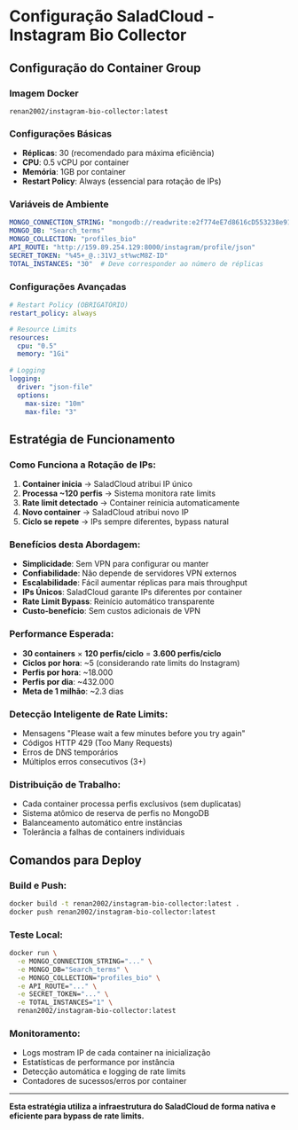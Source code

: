 # Configuração SaladCloud - Instagram Bio Collector

## Configuração do Container Group

### Imagem Docker
```
renan2002/instagram-bio-collector:latest
```

### Configurações Básicas
- **Réplicas**: 30 (recomendado para máxima eficiência)
- **CPU**: 0.5 vCPU por container
- **Memória**: 1GB por container  
- **Restart Policy**: Always (essencial para rotação de IPs)

### Variáveis de Ambiente
```yaml
MONGO_CONNECTION_STRING: "mongodb://readwrite:e2f774eE7d8616cD553238e913e501c@159.89.39.93:27018/?authSource=admin"
MONGO_DB: "Search_terms"
MONGO_COLLECTION: "profiles_bio"
API_ROUTE: "http://159.89.254.129:8000/instagram/profile/json"
SECRET_TOKEN: "%45+_@.:31VJ_st%wcM8Z-ID"
TOTAL_INSTANCES: "30"  # Deve corresponder ao número de réplicas
```

### Configurações Avançadas
```yaml
# Restart Policy (OBRIGATÓRIO)
restart_policy: always

# Resource Limits
resources:
  cpu: "0.5"
  memory: "1Gi"
  
# Logging
logging:
  driver: "json-file" 
  options:
    max-size: "10m"
    max-file: "3"
```

## Estratégia de Funcionamento

### Como Funciona a Rotação de IPs:
1. **Container inicia** → SaladCloud atribui IP único
2. **Processa ~120 perfis** → Sistema monitora rate limits
3. **Rate limit detectado** → Container reinicia automaticamente  
4. **Novo container** → SaladCloud atribui novo IP
5. **Ciclo se repete** → IPs sempre diferentes, bypass natural

### Benefícios desta Abordagem:
- **Simplicidade**: Sem VPN para configurar ou manter
- **Confiabilidade**: Não depende de servidores VPN externos
- **Escalabilidade**: Fácil aumentar réplicas para mais throughput
- **IPs Únicos**: SaladCloud garante IPs diferentes por container
- **Rate Limit Bypass**: Reinício automático transparente
- **Custo-benefício**: Sem custos adicionais de VPN

### Performance Esperada:
- **30 containers** × **120 perfis/ciclo** = **3.600 perfis/ciclo**
- **Ciclos por hora**: ~5 (considerando rate limits do Instagram)
- **Perfis por hora**: ~18.000
- **Perfis por dia**: ~432.000
- **Meta de 1 milhão**: ~2.3 dias

### Detecção Inteligente de Rate Limits:
- Mensagens "Please wait a few minutes before you try again"
- Códigos HTTP 429 (Too Many Requests)
- Erros de DNS temporários
- Múltiplos erros consecutivos (3+)

### Distribuição de Trabalho:
- Cada container processa perfis exclusivos (sem duplicatas)
- Sistema atômico de reserva de perfis no MongoDB
- Balanceamento automático entre instâncias
- Tolerância a falhas de containers individuais

## Comandos para Deploy

### Build e Push:
```bash
docker build -t renan2002/instagram-bio-collector:latest .
docker push renan2002/instagram-bio-collector:latest
```

### Teste Local:
```bash
docker run \
  -e MONGO_CONNECTION_STRING="..." \
  -e MONGO_DB="Search_terms" \
  -e MONGO_COLLECTION="profiles_bio" \
  -e API_ROUTE="..." \
  -e SECRET_TOKEN="..." \
  -e TOTAL_INSTANCES="1" \
  renan2002/instagram-bio-collector:latest
```

### Monitoramento:
- Logs mostram IP de cada container na inicialização
- Estatísticas de performance por instância
- Detecção automática e logging de rate limits
- Contadores de sucessos/erros por container

---

**Esta estratégia utiliza a infraestrutura do SaladCloud de forma nativa e eficiente para bypass de rate limits.**